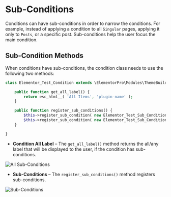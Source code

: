 # Sub-Conditions

<Badge type="tip" vertical="top" text="Elementor Pro" /> <Badge type="warning" vertical="top" text="Advanced" />

Conditions can have sub-conditions in order to narrow the conditions. For example, instead of applying a condition to all `Singular` pages, applying it only to `Posts`, or a specific post. Sub-conditions help the user focus the main condition.

## Sub-Condition Methods

When conditions have sub-conditions, the condition class needs to use the following two methods:

```php
class Elementor_Test_Condition extends \ElementorPro\Modules\ThemeBuilder\Conditions\Condition_Base {

	public function get_all_label() {
		return esc_html__( 'All Items', 'plugin-name' );
	}

	public function register_sub_conditions() {
		$this->register_sub_condition( new Elementor_Test_Sub_Condition_1(); );
		$this->register_sub_condition( new Elementor_Test_Sub_Condition_2(); );
	}

}
```

* **Condition All Label** – The `get_all_label()` method returns the all/any label that will be displayed to the user, if the condition has sub-conditions.

<img :src="$withBase('/assets/img/elementor-theme-all-sub-conditions.png')" alt="All Sub-Conditions">

* **Sub-Conditions** – The `register_sub_conditions()` method registers sub-conditions.

<img :src="$withBase('/assets/img/elementor-theme-sub-condition.png')" alt="Sub-Conditions">

